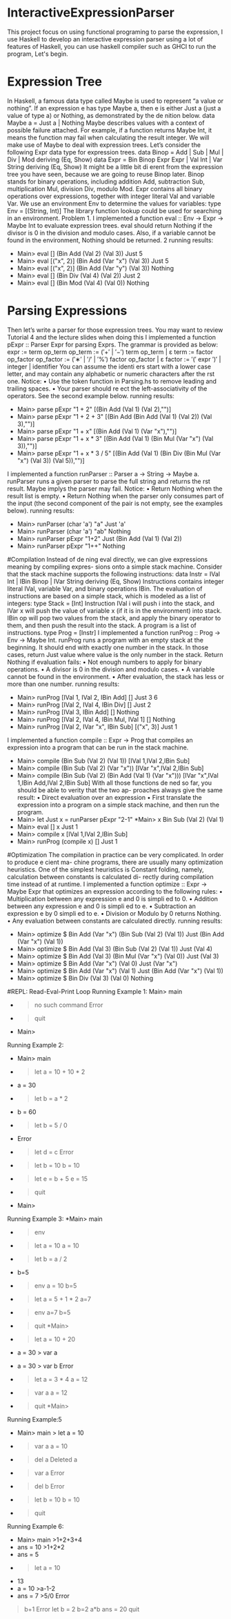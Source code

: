# InteractiveExpressionParser
This project focus on using functional programing to parse the expression, I use Haskell to develop an interactive expression parser using a lot of features of Haskell, you can use haskell compiler such as GHCI to run the program, Let's begin.

# Expression Tree

In Haskell, a famous data type called Maybe is used to represent “a value or nothing”. If an expression e has type Maybe a, then e is either Just a (just a value of type a) or Nothing, as demonstrated by the de nition below.
data Maybe a = Just a | Nothing
Maybe describes values with a context of possible failure attached. For example, if a function returns Maybe Int, it means the function may fail when calculating the result integer. We will make use of Maybe to deal with expression trees.
Let’s consider the following Expr data type for expression trees. data Binop = Add | Sub | Mul | Div | Mod
deriving (Eq, Show)
data Expr
= Bin Binop Expr Expr | Val Int
| Var String deriving (Eq, Show)
It might be a little bit di erent from the expression tree you have seen, because we are going to reuse Binop later. Binop stands for binary operations, including addition Add, subtraction Sub, multiplication Mul, division Div, modulo Mod. Expr contains all binary operations over expressions, together with integer literal Val and variable Var.
We use an environment Env to determine the values for variables:
type Env = [(String, Int)]
The library function lookup could be used for searching in an environment.
Problem 1. I implemented a function eval :: Env -> Expr -> Maybe Int to evaluate expression trees. eval should return Nothing if the divisor is 0 in the division and modulo cases. Also, if a variable cannot be found in the environment, Nothing should be returned.
2
running results:
* Main> eval [] (Bin Add (Val 2) (Val 3))
Just 5
* Main> eval [("x", 2)] (Bin Add (Var "x") (Val 3))
Just 5
* Main> eval [("x", 2)] (Bin Add (Var "y") (Val 3))
Nothing
* Main> eval [] (Bin Div (Val 4) (Val 2))
Just 2
* Main> eval [] (Bin Mod (Val 4) (Val 0))
Nothing


# Parsing Expressions

Then let’s write a parser for those expression trees. You may want to review Tutorial 4 and the lecture slides when doing this I implemented a function pExpr :: Parser Expr for parsing Exprs. The grammar is provided as below:
expr := term op_term
op_term := (′+′ | ′−′) term op_term | ε term := factor op_factor
op_factor := (′∗′ | ′/′ | ′%′) factor op_factor | ε factor := ′(′ expr ′)′ | integer | identifier
You can assume the identi ers start with a lower case letter, and may contain any alphabetic or numeric characters after the  rst one.
Notice:
• Use the token function in Parsing.hs to remove leading and trailing spaces.
• Your parser should re ect the left-associativity of the operators. See the second
example below.
running results:
* Main> parse pExpr "1 + 2"
[(Bin Add (Val 1) (Val 2),"")]
* Main> parse pExpr "1 + 2 + 3"
[(Bin Add (Bin Add (Val 1) (Val 2)) (Val 3),"")]
* Main> parse pExpr "1 + x"
[(Bin Add (Val 1) (Var "x"),"")]
* Main> parse pExpr "1 + x * 3"
[(Bin Add (Val 1) (Bin Mul (Var "x") (Val 3)),"")]
* Main> parse pExpr "1 + x * 3 / 5"
[(Bin Add (Val 1) (Bin Div (Bin Mul (Var "x") (Val 3)) (Val 5)),"")]


I implemented a function runParser :: Parser a -> String -> Maybe a. runParser runs a given parser to parse the full string and returns the  rst result. Maybe implys the parser may fail.
Notice:
• Return Nothing when the result list is empty.
• Return Nothing when the parser only consumes part of the input (the second
component of the pair is not empty, see the examples below).
running results:
* Main> runParser (char 'a') "a"
Just 'a'
* Main> runParser (char 'a') "ab"
Nothing
* Main> runParser pExpr "1+2"
Just (Bin Add (Val 1) (Val 2))
* Main> runParser pExpr "1++"
Nothing

#Compilation
Instead of de ning eval directly, we can give expressions meaning by compiling expres- sions onto a simple stack machine.
Consider that the stack machine supports the following instructions:
data Instr = IVal Int | IBin Binop | IVar String deriving (Eq, Show)
Instructions contains integer literal IVal, variable Var, and binary operations IBin. The evaluation of instructions are based on a simple stack, which is modeled as a list of integers:
type Stack = [Int]
Instruction IVal i will push i into the stack, and IVar x will push the value of variable x (if it is in the environment) into stack. IBin op will pop two values from the stack, and apply the binary operator to them, and then push the result into the stack.
A program is a list of instructions.
type Prog = [Instr]
I implemented a function runProg :: Prog -> Env -> Maybe Int. runProg runs a program with an empty stack at the beginning. It should end with exactly one number in the stack. In those cases, return Just value where value is the only number in the stack. Return Nothing if evaluation fails:
• Not enough numbers to apply for binary operations.
• A divisor is 0 in the division and modulo cases.
• A variable cannot be found in the environment.
• After evaluation, the stack has less or more than one number.
running results:
* Main> runProg [IVal 1, IVal 2, IBin Add] []
Just 3
6
* Main> runProg [IVal 2, IVal 4, IBin Div] []
Just 2
* Main> runProg [IVal 3, IBin Add] []
Nothing
* Main> runProg [IVal 2, IVal 4, IBin Mul, IVal 1] []
Nothing
* Main> runProg [IVal 2, IVar "x", IBin Sub] [("x", 3)]
Just 1

I implemented a function compile :: Expr -> Prog that compiles an expression into a program that can be run in the stack machine.
* Main> compile (Bin Sub (Val 2) (Val 1))
[IVal 1,IVal 2,IBin Sub]
* Main> compile (Bin Sub (Val 2) (Var "x"))
[IVar "x",IVal 2,IBin Sub]
* Main> compile (Bin Sub (Val 2) (Bin Add (Val 1) (Var "x")))
[IVar "x",IVal 1,IBin Add,IVal 2,IBin Sub]
With all those functions de ned so far, you should be able to verity that the two ap- proaches always give the same result:
• Direct evaluation over an expression
• First translate the expression into a program on a simple stack machine, and then
run the program.
* Main> let Just x = runParser pExpr "2-1" *Main> x
Bin Sub (Val 2) (Val 1)
* Main> eval [] x
Just 1
* Main> compile x
[IVal 1,IVal 2,IBin Sub]
* Main> runProg (compile x) []
Just 1

#Optimization
The compilation in practice can be very complicated. In order to produce e cient ma- chine programs, there are usually many optimization heuristics. One of the simplest heuristics is Constant folding, namely, calculation between constants is calculated di- rectly during compilation time instead of at runtime.
I implemented a function optimize :: Expr -> Maybe Expr that optimizes an expression according to the following rules:
• Multiplication between any expression e and 0 is simpli ed to 0. • Addition between any expression e and 0 is simpli ed to e.
• Subtraction an expression e by 0 simpli ed to e.
• Division or Modulo by 0 returns Nothing.
• Any evaluation between constants are calculated directly.
running results:
* Main> optimize $ Bin Add (Var "x") (Bin Sub (Val 2) (Val 1))
Just (Bin Add (Var "x") (Val 1))
* Main> optimize $ Bin Add (Val 3) (Bin Sub (Val 2) (Val 1))
Just (Val 4)
* Main> optimize $ Bin Add (Val 3) (Bin Mul (Var "x") (Val 0))
Just (Val 3)
* Main> optimize $ Bin Add (Var "x") (Val 0)
Just (Var "x")
* Main> optimize $ Bin Add (Var "x") (Val 1)
Just (Bin Add (Var "x") (Val 1))
* Main> optimize $ Bin Div (Val 3) (Val 0)
Nothing


#REPL: Read-Eval-Print Loop
Running Example 1:
Main> main
* > no such command
Error
* > quit 
* Main>

Running Example 2:
* Main> main
* > let a = 10 + 10 * 2
* a = 30
* > let b = a * 2
* b = 60
* > let b = 5 / 0
* Error
* > let d = c Error
* > let b = 10 b = 10
* > let e = b + 5 e = 15
* > quit 
* Main>

Running Example 3:
*Main> main
* > env
* > let a = 10 a = 10
* > let b = a / 2

* b=5
* > env a = 10 b=5
* > let a = 5 + 1 * 2 a=7
* > env a=7 b=5
* > quit *Main>

* > let a = 10 + 20
* a = 30 > var a
* a = 30 > var b
Error
* > let a = 3 * 4 a = 12
* > var a a = 12
* > quit *Main>


Running Example:5
* Main> main > let a = 10
* > var a a = 10
* > del a
Deleted a
*  > var a Error
* > del b Error
* > let b = 10 b = 10
* > quit


Running Example 6:
* Main> main >1+2+3+4
* ans = 10 >1+2*2
* ans = 5
* > let a = 10
* 13
* a = 10 >a-1-2
* ans = 7 >5/0
Error
> b+1 Error
> let b = 2 b=2
> a*b ans = 20
> quit
